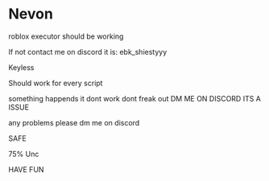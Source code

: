 # Nevon
roblox executor should be working

If not contact me on discord it is: ebk_shiestyyy

Keyless

Should work for every script

something happends it dont work dont freak out
DM ME ON DISCORD ITS A ISSUE

any problems please dm me on discord

SAFE 

75% Unc

HAVE FUN
